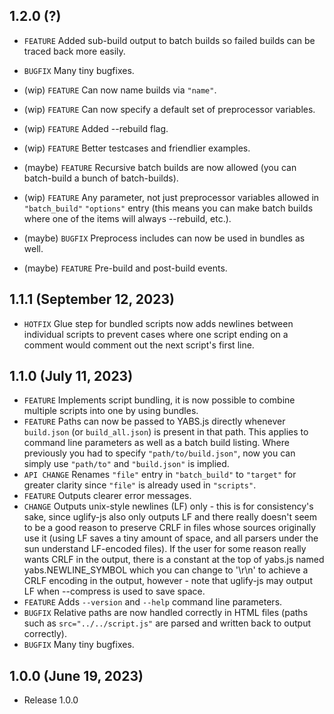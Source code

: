 ## 1.2.0 (?)
- `FEATURE` Added sub-build output to batch builds so failed builds can be traced back more easily.
- `BUGFIX` Many tiny bugfixes.

- (wip) `FEATURE` Can now name builds via `"name"`.
- (wip) `FEATURE` Can now specify a default set of preprocessor variables.
- (wip) `FEATURE` Added --rebuild flag.
- (wip) `FEATURE` Better testcases and friendlier examples.
- (maybe) `FEATURE` Recursive batch builds are now allowed (you can batch-build a bunch of batch-builds).
- (wip) `FEATURE` Any parameter, not just preprocessor variables allowed in `"batch_build"` `"options"` entry (this means you can make batch builds where one of the items will always --rebuild, etc.).
- (maybe) `BUGFIX` Preprocess includes can now be used in bundles as well.
- (maybe) `FEATURE` Pre-build and post-build events.

## 1.1.1 (September 12, 2023)
- `HOTFIX` Glue step for bundled scripts now adds newlines between individual scripts to prevent cases where one script ending on a comment would comment out the next script's first line.

## 1.1.0 (July 11, 2023)
- `FEATURE` Implements script bundling, it is now possible to combine multiple scripts into one by using bundles.
- `FEATURE` Paths can now be passed to YABS.js directly whenever `build.json` (or `build_all.json`) is present in that path. This applies to command line parameters as well as a batch build listing. Where previously you had to specify `"path/to/build.json"`, now you can simply use `"path/to"` and `"build.json"` is implied.
- `API CHANGE` Renames `"file"` entry in `"batch_build"` to `"target"` for greater clarity since `"file"` is already used in `"scripts"`.
- `FEATURE` Outputs clearer error messages.
- `CHANGE` Outputs unix-style newlines (LF) only - this is for consistency's sake, since uglify-js also only outputs LF and there really doesn't seem to be a good reason to preserve CRLF in files whose sources originally use it (using LF saves a tiny amount of space, and all parsers under the sun understand LF-encoded files). If the user for some reason really wants CRLF in the output, there is a constant at the top of yabs.js named yabs.NEWLINE_SYMBOL which you can change to '\r\n' to achieve a CRLF encoding in the output, however - note that uglify-js may output LF when --compress is used to save space.
- `FEATURE` Adds `--version` and `--help` command line parameters.
- `BUGFIX` Relative paths are now handled correctly in HTML files (paths such as `src="../../script.js"` are parsed and written back to output correctly).
- `BUGFIX` Many tiny bugfixes.

## 1.0.0 (June 19, 2023)
- Release 1.0.0
